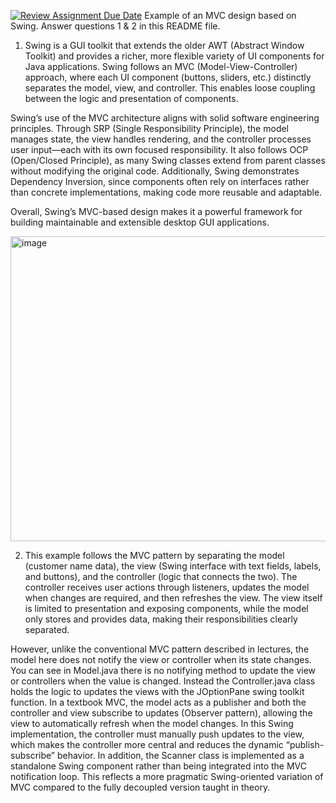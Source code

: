 [![Review Assignment Due Date](https://classroom.github.com/assets/deadline-readme-button-22041afd0340ce965d47ae6ef1cefeee28c7c493a6346c4f15d667ab976d596c.svg)](https://classroom.github.com/a/57HVEcop)
Example of an MVC design based on Swing. Answer questions 1 & 2 in this README file.

1. Swing is a GUI toolkit that extends the older AWT (Abstract Window Toolkit) and provides a richer, more flexible variety of UI components for Java applications. Swing follows an MVC (Model-View-Controller) approach, where each UI component (buttons, sliders, etc.) distinctly separates the model, view, and controller. This enables loose coupling between the logic and presentation of components.

Swing’s use of the MVC architecture aligns with solid software engineering principles. Through SRP (Single Responsibility Principle), the model manages state, the view handles rendering, and the controller processes user input—each with its own focused responsibility. It also follows OCP (Open/Closed Principle), as many Swing classes extend from parent classes without modifying the original code. Additionally, Swing demonstrates Dependency Inversion, since components often rely on interfaces rather than concrete implementations, making code more reusable and adaptable.

Overall, Swing’s MVC-based design makes it a powerful framework for building maintainable and extensible desktop GUI applications.

<img width="1018" height="488" alt="image" src="https://github.com/user-attachments/assets/efb4402d-70dc-4804-99a3-e82611dafb07" />

2. This example follows the MVC pattern by separating the model (customer name data), the view (Swing interface with text fields, labels, and buttons), and the controller (logic that connects the two). The controller receives user actions through listeners, updates the model when changes are required, and then refreshes the view. The view itself is limited to presentation and exposing components, while the model only stores and provides data, making their responsibilities clearly separated.

However, unlike the conventional MVC pattern described in lectures, the model here does not notify the view or controller when its state changes. You can see in Model.java there is no notifying method to update the view or controllers when the value is changed. Instead the Controller.java class holds the logic to updates the views with the JOptionPane swing toolkit function. In a textbook MVC, the model acts as a publisher and both the controller and view subscribe to updates (Observer pattern), allowing the view to automatically refresh when the model changes. In this Swing implementation, the controller must manually push updates to the view, which makes the controller more central and reduces the dynamic “publish-subscribe” behavior. In addition, the Scanner class is implemented as a standalone Swing component rather than being integrated into the MVC notification loop. This reflects a more pragmatic Swing-oriented variation of MVC compared to the fully decoupled version taught in theory.
